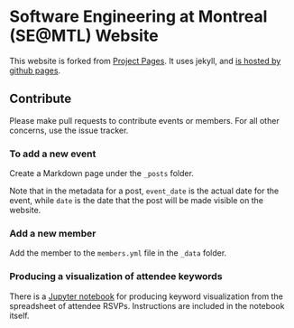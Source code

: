 # Software Engineering at Montreal (SE@MTL) Website

This website is forked from [Project Pages](https://github.com/projectpages/project-pages/wiki/). It uses jekyll, and [is hosted by github pages](https://semtl.github.io/).

## Contribute

Please make pull requests to contribute events or members. For all other concerns, use the issue tracker.

### To add a new event

Create a Markdown page under the `_posts` folder.

Note that in the metadata for a post, `event_date` is the actual date for the event, while `date` is the date that the post will be made visible on the website.

### Add a new member

Add the member to the `members.yml` file in the `_data` folder.

### Producing a visualization of attendee keywords

There is a [Jupyter notebook](https://github.com/SEMTL/semtl.github.io/blob/gh-pages/scripts/KeywordViz.ipynb) for producing keyword visualization from the spreadsheet of attendee RSVPs. Instructions are included in the notebook itself.
